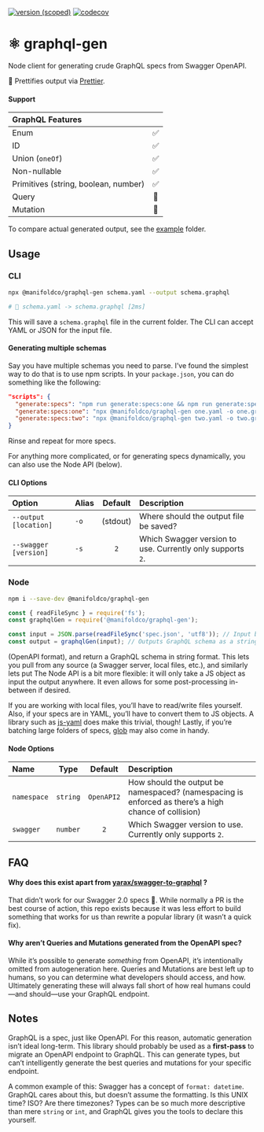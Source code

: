 [![version
(scoped)](https://img.shields.io/npm/v/@manifoldco/graphql-gen.svg)](https://www.npmjs.com/package/@manifoldco/graphql-gen)
[![codecov](https://codecov.io/gh/manifoldco/graphql-gen/branch/master/graph/badge.svg)](https://codecov.io/gh/manifoldco/graphql-gen)

# ⚛️ graphql-gen

Node client for generating crude GraphQL specs from Swagger OpenAPI.

💅 Prettifies output via [Prettier][prettier].

#### Support

| GraphQL Features                     |     |
| :----------------------------------- | :-: |
| Enum                                 | ✅  |
| ID                                   | ✅  |
| Union (`oneOf`)                      | ✅  |
| Non-nullable                         | ✅  |
| Primitives (string, boolean, number) | ✅  |
| Query                                | 🚫  |
| Mutation                             | 🚫  |

To compare actual generated output, see the [example](./example) folder.

## Usage

### CLI

```bash
npx @manifoldco/graphql-gen schema.yaml --output schema.graphql

# 🚀 schema.yaml -> schema.graphql [2ms]
```

This will save a `schema.graphql` file in the current folder. The CLI can
accept YAML or JSON for the input file.

#### Generating multiple schemas

Say you have multiple schemas you need to parse. I’ve found the simplest way
to do that is to use npm scripts. In your `package.json`, you can do
something like the following:

```json
"scripts": {
  "generate:specs": "npm run generate:specs:one && npm run generate:specs:two",
  "generate:specs:one": "npx @manifoldco/graphql-gen one.yaml -o one.graphql",
  "generate:specs:two": "npx @manifoldco/graphql-gen two.yaml -o two.graphql"
}
```

Rinse and repeat for more specs.

For anything more complicated, or for generating specs dynamically, you can
also use the Node API (below).

#### CLI Options

| Option                | Alias | Default  | Description                                                |
| :-------------------- | :---- | :------: | :--------------------------------------------------------- |
| `--output [location]` | `-o`  | (stdout) | Where should the output file be saved?                     |
| `--swagger [version]` | `-s`  |   `2`    | Which Swagger version to use. Currently only supports `2`. |

### Node

```bash
npm i --save-dev @manifoldco/graphql-gen
```

```js
const { readFileSync } = require('fs');
const graphqlGen = require('@manifoldco/graphql-gen');

const input = JSON.parse(readFileSync('spec.json', 'utf8')); // Input be any JS object (OpenAPI format)
const output = graphqlGen(input); // Outputs GraphQL schema as a string (to be parsed, or written to a file)
```

(OpenAPI format), and return a GraphQL schema in string format. This lets you pull
from any source (a Swagger server, local files, etc.), and similarly lets put
The Node API is a bit more flexible: it will only take a JS object as input
the output anywhere. It even allows for some post-processing in-between if
desired.

If you are working with local files, you’ll have to read/write files
yourself. Also, if your specs are in YAML, you’ll have to convert them to JS
objects. A library such as [js-yaml][js-yaml] does make this trivial, though!
Lastly, if you’re batching large folders of specs, [glob][glob] may also come
in handy.

#### Node Options

| Name        |   Type   |  Default   | Description                                                                                          |
| :---------- | :------: | :--------: | :--------------------------------------------------------------------------------------------------- |
| `namespace` | `string` | `OpenAPI2` | How should the output be namespaced? (namespacing is enforced as there’s a high chance of collision) |
| `swagger`   | `number` |    `2`     | Which Swagger version to use. Currently only supports `2`.                                           |

## FAQ

#### Why does this exist apart from [yarax/swagger-to-graphql](https://github.com/yarax/swagger-to-graphql) ?

That didn’t work for our Swagger 2.0 specs 🤷. While normally a PR is the best
course of action, this repo exists because it was less effort to build something
that works for us than rewrite a popular library (it wasn’t a quick fix).

#### Why aren’t Queries and Mutations generated from the OpenAPI spec?

While it’s possible to generate _something_ from OpenAPI, it’s intentionally
omitted from autogeneration here. Queries and Mutations are best left up to
humans, so you can determine what developers should access, and how.
Ultimately generating these will always fall short of how real humans
could—and should—use your GraphQL endpoint.

## Notes

GraphQL is a spec, just like OpenAPI. For this reason, automatic generation
isn’t ideal long-term. This library should probably be used as a
**first-pass** to migrate an OpenAPI endpoint to GraphQL. This can generate
types, but can’t intelligently generate the best queries and mutations for
your specific endpoint.

A common example of this: Swagger has a concept of `format: datetime`.
GraphQL cares about this, but doesn’t assume the formatting. Is this UNIX
time? ISO? Are there timezones? Types can be so much more descriptive than
mere `string` or `int`, and GraphQL gives you the tools to declare this
yourself.

[glob]: https://www.npmjs.com/package/glob
[js-yaml]: https://www.npmjs.com/package/js-yaml
[prettier]: https://github.com/prettier/prettier
